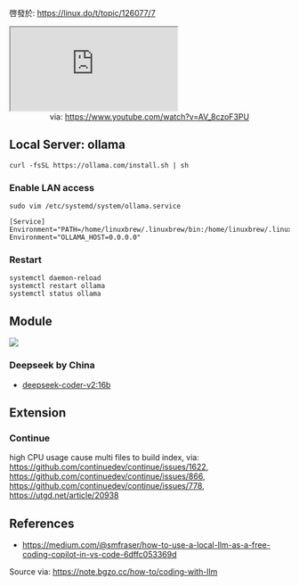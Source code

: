 
啓發於: https://linux.do/t/topic/126077/7

<iframe src="https://www.youtube.com/embed/AV_8czoF3PU" allow="accelerometer; autoplay; clipboard-write; encrypted-media; gyroscope; picture-in-picture; web-share" referrerpolicy="strict-origin-when-cross-origin" allowfullscreen></iframe>
<center>via: <a href='https://www.youtube.com/watch?v=AV_8czoF3PU' target='_blank' class='external-link'>https://www.youtube.com/watch?v=AV_8czoF3PU</a></center>

## Local Server: ollama

```shell
curl -fsSL https://ollama.com/install.sh | sh
```

### Enable LAN access

```shell
sudo vim /etc/systemd/system/ollama.service
```

```shell
[Service]
Environment="PATH=/home/linuxbrew/.linuxbrew/bin:/home/linuxbrew/.linuxbrew/sbin:/home/bgzo/.sdkman/candidates/java/current/bin:/home/bgzo/.nvm/versions/node/v23.3.0/bin:/home/bgzo/demo/bin/:/usr/local/sbin:/usr/local/bin:/usr/sbin:/usr/bin:/sbin:/bin:/usr/games:/usr/local/games:/snap/bin:/home/bgzo/.local/bin"
Environment="OLLAMA_HOST=0.0.0.0"
```

### Restart

```shell
systemctl daemon-reload
systemctl restart ollama
systemctl status ollama
```

## Module

![](https://x.com/yihong0618/status/1872635893657604391)

### Deepseek by China

- [deepseek-coder-v2:16b](https://ollama.com/library/deepseek-coder-v2:16b)

## Extension

### Continue

high CPU usage cause multi files to build index, via: https://github.com/continuedev/continue/issues/1622, https://github.com/continuedev/continue/issues/866, https://github.com/continuedev/continue/issues/778, https://utgd.net/article/20938

## References

- https://medium.com/@smfraser/how-to-use-a-local-llm-as-a-free-coding-copilot-in-vs-code-6dffc053369d

Source via: https://note.bgzo.cc/how-to/coding-with-llm